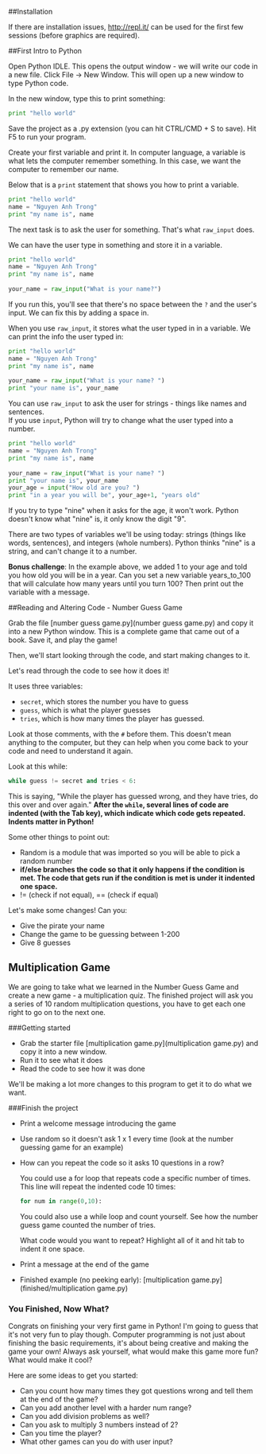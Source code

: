 ##Installation

If there are installation issues, http://repl.it/ can be used for the first few sessions (before graphics are required). 


##First Intro to Python

Open Python IDLE. This opens the output window - we will write our code in a new file. Click File -> New Window.  This will open up a new window to type Python code.

In the new window, type this to print something:

```python
print "hello world"
```

Save the project as a .py extension (you can hit CTRL/CMD + S to save). Hit F5 to run your program.

Create your first variable and print it.  In computer language, a variable is what lets the computer remember something.  In this case, we want the computer to remember our name.  

Below that is a `print` statement that shows you how to print a variable.

```python
print "hello world"
name = "Nguyen Anh Trong"
print "my name is", name
```

The next task is to ask the user for something.  That's what `raw_input` does.

We can have the user type in something and store it in a variable.

```python
print "hello world"
name = "Nguyen Anh Trong"
print "my name is", name
    
your_name = raw_input("What is your name?")
```

If you run this, you'll see that there's no space between the `?` and the user's input.  We can fix this by adding a space in.

When you use `raw_input`, it stores what the user typed in in a variable.  We can print the info the user typed in:

```python
print "hello world"
name = "Nguyen Anh Trong"
print "my name is", name
    
your_name = raw_input("What is your name? ")
print "your name is", your_name
```

You can use `raw_input` to ask the user for strings - things like names and sentences.  
If you use `input`, Python will try to change what the user typed into a number.

```python
print "hello world"
name = "Nguyen Anh Trong"
print "my name is", name
    
your_name = raw_input("What is your name? ")
print "your name is", your_name
your_age = input("How old are you? ")
print "in a year you will be", your_age+1, "years old"
```

If you try to type "nine" when it asks for the age, it won't work.  Python doesn't know what "nine" is, it only know the digit "9".

There are two types of variables we'll be using today: strings (things like words, sentences), and integers (whole numbers).  Python thinks "nine" is a string, and can't change it to a number.

**Bonus challenge**: In the example above, we added 1 to your age and told you how old you will be in a year. Can you set a new variable years_to_100 that will calculate how many years until you turn 100? Then print out the variable with a message.

##Reading and Altering Code - Number Guess Game

Grab the file [number guess game.py](number guess game.py) and copy it into a new Python window. This is a complete game that came out of a book.  Save it, and play the game!

Then, we'll start looking through the code, and start making changes to it.

Let's read through the code to see how it does it!

It uses three variables:
 * `secret`, which stores the number you have to guess
 * `guess`, which is what the player guesses
 * `tries`, which is how many times the player has guessed.
 
Look at those comments, with the `#` before them.  This doesn't mean anything to the computer, but they can help when you come back to your code and need to understand it again.
 
Look at this while:
 
```python
while guess != secret and tries < 6:
```

This is saying, "While the player has guessed wrong, and they have tries, do this over and over again."  **After the `while`, several lines of code are indented (with the Tab key), which indicate which code gets repeated. Indents matter in Python!**

Some other things to point out:
* Random is a module that was imported so you will be able to pick a random number
* **if/else branches the code so that it only happens if the condition is met. The code that gets run if the condition is met is under it indented one space.**
* != (check if not equal), == (check if equal)

Let's make some changes! Can you:
* Give the pirate your name
* Change the game to be guessing between 1-200
* Give 8 guesses


## Multiplication Game

We are going to take what we learned in the Number Guess Game and create a new game - a multiplication quiz. The finished project will ask you a series of 10 random multiplication questions, you have to get each one right to go on to the next one.

###Getting started
* Grab the starter file [multiplication game.py](multiplication game.py) and copy it into a new window.
* Run it to see what it does
* Read the code to see how it was done

We'll be making a lot more changes to this program to get it to do what we want.

###Finish the project
* Print a welcome message introducing the game
* Use random so it doesn't ask 1 x 1 every time (look at the number guessing game for an example)
* How can you repeat the code so it asks 10 questions in a row?

    You could use a for loop that repeats code a specific number of times. This line will repeat the indented code 10 times:

    ```python
    for num in range(0,10):
    ```

    You could also use a while loop and count yourself. See how the number guess game counted the number of tries.
    
    What code would you want to repeat? Highlight all of it and hit tab to indent it one space.
    
* Print a message at the end of the game

* Finished example (no peeking early): [multiplication game.py](finished/multiplication game.py)

### You Finished, Now What?
Congrats on finishing your very first game in Python! I'm going to guess that it's not very fun to play though. Computer programming is not just about finishing the basic requirements, it's about being creative and making the game your own! Always ask yourself, what would make this game more fun? What would make it cool?

Here are some ideas to get you started:

* Can you count how many times they got questions wrong and tell them at the end of the game?
* Can you add another level with a harder num range?
* Can you add division problems as well?
* Can you ask to multiply 3 numbers instead of 2?
* Can you time the player?
* What other games can you do with user input?  
